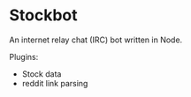 # Stockbot
An internet relay chat (IRC) bot written in Node.

Plugins:
- Stock data
- reddit link parsing
